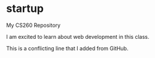# startup
My CS260 Repository

I am excited to learn about web development in this class.

This is a conflicting line that I added from GitHub.
